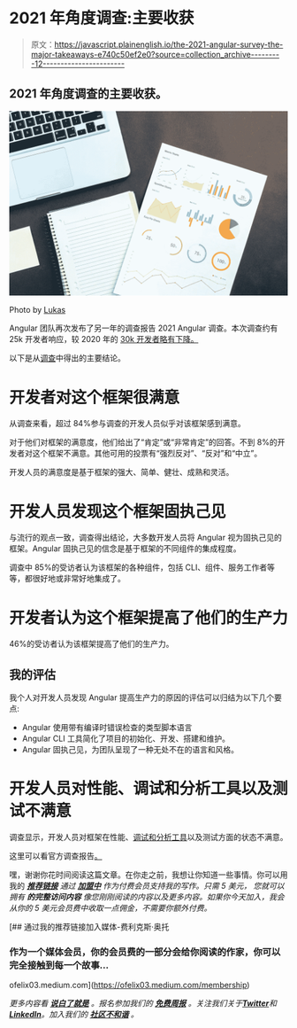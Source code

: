 # 2021 年角度调查:主要收获

> 原文：<https://javascript.plainenglish.io/the-2021-angular-survey-the-major-takeaways-e740c50ef2e0?source=collection_archive---------12----------------------->

## 2021 年角度调查的主要收获。

![](img/d8a706ff5b73a3efb026cd0613228e51.png)

Photo by [Lukas](https://www.pexels.com/photo/document-on-top-of-stationery-669619/)

Angular 团队再次发布了另一年的调查报告 2021 Angular 调查。本次调查约有 25k 开发者响应，较 2020 年的 [30k 开发者略有下降。](https://blog.angular.io/developer-survey-2020-results-daab82f65414)

以下是从[调查](https://blog.angular.io/developer-survey-2021-results-38e653cbb36b)中得出的主要结论。

# 开发者对这个框架很满意

从调查来看，超过 84%参与调查的开发人员似乎对该框架感到满意。

对于他们对框架的满意度，他们给出了“肯定”或“非常肯定”的回答。不到 8%的开发者对这个框架不满意。其他可用的投票有“强烈反对”、“反对”和“中立”。

开发人员的满意度是基于框架的强大、简单、健壮、成熟和灵活。

# 开发人员发现这个框架固执己见

与流行的观点一致，调查得出结论，大多数开发人员将 Angular 视为固执己见的框架。Angular 固执己见的信念是基于框架的不同组件的集成程度。

调查中 85%的受访者认为该框架的各种组件，包括 CLI、组件、服务工作者等等，都很好地或非常好地集成了。

# 开发者认为这个框架提高了他们的生产力

46%的受访者认为该框架提高了他们的生产力。

## 我的评估

我个人对开发人员发现 Angular 提高生产力的原因的评估可以归结为以下几个要点:

*   Angular 使用带有编译时错误检查的类型脚本语言
*   Angular CLI 工具简化了项目的初始化、开发、搭建和维护。
*   Angular 固执己见，为团队呈现了一种无处不在的语言和风格。

# **开发人员对性能、调试和分析工具以及测试不满意**

调查显示，开发人员对框架在性能、[调试和分析工具](https://angular.io/guide/devtools)以及测试方面的状态不满意。

这里可以看官方调查报告[。](https://blog.angular.io/developer-survey-2021-results-38e653cbb36b)

嘿，谢谢你花时间阅读这篇文章。在你走之前，我想让你知道一些事情。你可以用我的 [***推荐链接***](https://ofelix03.medium.com/membership) *通过* [***加盟中***](https://ofelix03.medium.com/membership) *作为付费会员支持我的写作。只需 5 美元，* *您就可以拥有* ***的完整访问内容*** *像您刚刚阅读的内容以及更多内容。如果你今天加入，我会从你的 5 美元会员费中收取一点佣金，不需要你额外付费。*

[](https://ofelix03.medium.com/membership) [## 通过我的推荐链接加入媒体-费利克斯·奥托

### 作为一个媒体会员，你的会员费的一部分会给你阅读的作家，你可以完全接触到每一个故事…

ofelix03.medium.com](https://ofelix03.medium.com/membership) 

*更多内容看* [***说白了就是***](https://plainenglish.io/) *。报名参加我们的* [***免费周报***](http://newsletter.plainenglish.io/) *。关注我们关于*[***Twitter***](https://twitter.com/inPlainEngHQ)*和*[***LinkedIn***](https://www.linkedin.com/company/inplainenglish/)*。加入我们的* [***社区不和谐***](https://discord.gg/GtDtUAvyhW) *。*
